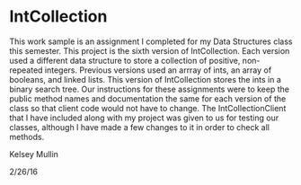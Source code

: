 # IntCollection
This work sample is an assignment I completed for my Data Structures class this semester.  This project is the sixth version of IntCollection.  Each version used a different data structure to store a collection of positive, non-repeated integers.  Previous versions used an arrray of ints, an array of booleans, and linked lists.  This version of IntCollection stores the ints in a binary search tree.  Our instructions for these assignments were to keep the public method names and documentation the same for each version of the class so that client code would not have to change.  The IntCollectionClient that I have included along with my project was given to us for testing our classes, although I have made a few changes to it in order to check all methods.

Kelsey Mullin

2/26/16
